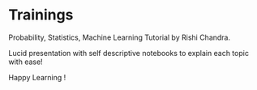 # Trainings
Probability, Statistics, Machine Learning Tutorial by Rishi Chandra.

Lucid presentation with self descriptive notebooks to explain each topic with ease!

Happy Learning !
